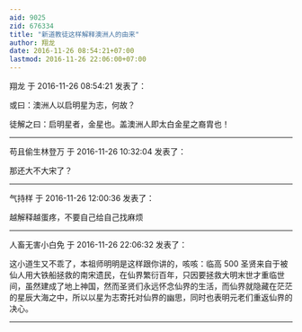 ```yaml
---
aid: 9025
zid: 676334
title: "新道教徒这样解释澳洲人的由来"
author: 翔龙
date: 2016-11-26 08:54:21+07:00
lastmod: 2016-11-26 22:06:00+07:00
---
```


翔龙 于 2016-11-26 08:54:21 发表了：

或曰：澳洲人以启明星为志，何故？

徒解之曰：启明星者，金星也。盖澳洲人即太白金星之裔胄也！

---

苟且偷生林登万 于 2016-11-26 10:32:04 发表了：

那还大不大宋了？

---

气持样 于 2016-11-26 12:00:36 发表了：

越解释越蛋疼，不要自己给自己找麻烦

---

人畜无害小白免 于 2016-11-26 22:06:32 发表了：

这小道生又不乖了，本祖师明明是这样跟你讲的，咳咳：临高 500 圣贤来自于被仙人用大铁船拯救的南宋遗民，在仙界繁衍百年，只因要拯救大明末世才重临世间，虽然建成了地上神国，然而圣贤们永远怀念仙界的生活，而仙界就隐藏在茫茫的星辰大海之中，所以以星为志寄托对仙界的幽思，同时也表明元老们重返仙界的决心。

---
